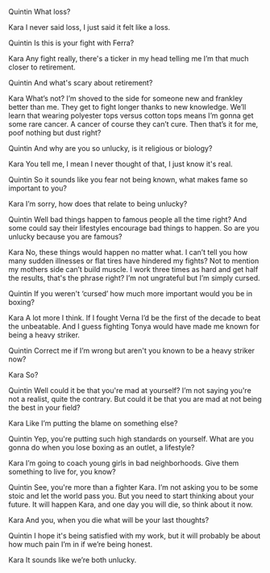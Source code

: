 Quintin
What loss? 

Kara
I never said loss, I just said it felt like a loss. 

Quintin
Is this is your fight with Ferra? 

Kara
Any fight really, there's a ticker in my head telling me I’m that much closer to retirement. 

Quintin
And what's scary about retirement? 

Kara
What’s not? I’m shoved to the side for someone new and frankley better than me. They get to fight longer thanks to new knowledge. We’ll learn that wearing polyester tops versus cotton tops means I’m gonna get some rare cancer. A cancer of course they can’t cure. Then that’s it for me, poof nothing but dust right? 

Quintin
And why are you so unlucky, is it religious or biology? 

Kara
You tell me, I mean I never thought of that, I just know it's real.

Quintin
So it sounds like you fear not being known, what makes fame so important to you? 

Kara
I’m sorry, how does that relate to being unlucky? 

Quintin
Well bad things happen to famous people all the time right? And some could say their lifestyles encourage bad things to happen. So are you unlucky because you are famous?  



Kara
No, these things would happen no matter what. I can’t tell you how many sudden illnesses or flat tires have hindered my fights? Not to mention my mothers side can’t build muscle.  I work three times as hard and get half the results, that's the phrase right? I’m not ungrateful but I’m simply cursed.

Quintin
If you weren't ‘cursed’ how much more important would you be in boxing? 

Kara
A lot more I think. If I fought Verna I’d be the first of the decade to beat the unbeatable. And I guess fighting Tonya would have made me known for being a heavy striker. 

Quintin
Correct me if I’m wrong but aren't you known to be a heavy striker now?

Kara
So? 

Quintin
Well could it be that you're mad at yourself? I’m not saying you're not a realist, quite the contrary. But could it be that you are mad at not being the best in your field? 

Kara
Like I’m putting the blame on something else? 

Quintin
Yep, you're putting such high standards on yourself. What are you gonna do when you lose boxing as an outlet, a lifestyle? 

Kara
I’m going to coach young girls in bad neighborhoods. Give them something to live for, you know? 

Quintin
See, you're more than a fighter Kara. I’m not asking you to be some stoic and let the world pass you. But you need to start thinking about your future. It will happen Kara, and one day you will die, so think about it now. 


Kara
And you, when you die what will be your last thoughts? 

Quintin
I hope it's being satisfied with my work, but it will probably be about how much pain I’m in if we’re being honest. 

Kara
It sounds like we’re both unlucky.